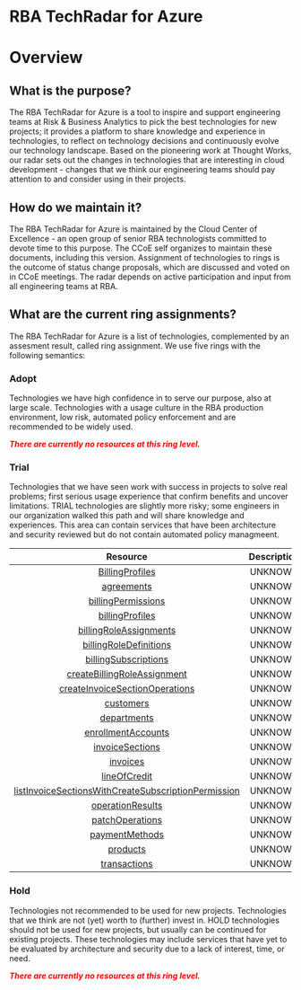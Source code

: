 
RBA TechRadar for Azure
=======================

# Overview

## What is the purpose?


The RBA TechRadar for Azure is a tool to inspire and support engineering teams at Risk & Business Analytics to pick the best technologies for new projects; it provides a platform to share knowledge and experience in technologies, to reflect on technology decisions and continuously evolve our technology landscape.  Based on the pioneering work at Thought Works, our radar sets out the changes in technologies that are interesting in cloud development - changes that we think our engineering teams should pay attention to and consider using in their projects.
## How do we maintain it?


The RBA TechRadar for Azure is maintained by the Cloud Center of Excellence - an open group of senior RBA technologists committed to devote time to this purpose.  The CCoE self organizes to maintain these documents, including this version.  Assignment of technologies to rings is the outcome of status change proposals, which are discussed and voted on in CCoE meetings.  The radar depends on active participation and input from all engineering teams at RBA.
## What are the current ring assignments?


The RBA TechRadar for Azure is a list of technologies, complemented by an assesment result, called ring assignment.  We use five rings with the following semantics:
### Adopt


Technologies we have high confidence in to serve our purpose, also at large scale.  Technologies with a usage culture in the RBA production environment, low risk, automated policy enforcement and are recommended to be widely used.  
  
***<font color="red"> There are currently no resources at this ring level. </font>***
### Trial


Technologies that we have seen work with success in projects to solve real problems;  first serious usage experience that confirm benefits and uncover limitations.  TRIAL technologies are slightly more risky; some engineers in our organization walked this path and will share knowledge and experiences.  This area can contain services that have been architecture and security reviewed but do not contain automated policy managmeent.  

|Resource|Description|Path|Status|
| :---: | :---: | :---: | :---: |
|[BillingProfiles](https://github.com/openrba/python-azure-techradar/blob/master/Microsoft.Network/billingAccounts/BillingProfiles/README.md)|UNKNOWN|Microsoft.Network/billingAccounts/BillingProfiles|TRIAL|
|[agreements](https://github.com/openrba/python-azure-techradar/blob/master/Microsoft.Network/billingAccounts/agreements/README.md)|UNKNOWN|Microsoft.Network/billingAccounts/agreements|TRIAL|
|[billingPermissions](https://github.com/openrba/python-azure-techradar/blob/master/Microsoft.Network/billingAccounts/billingPermissions/README.md)|UNKNOWN|Microsoft.Network/billingAccounts/billingPermissions|TRIAL|
|[billingProfiles](https://github.com/openrba/python-azure-techradar/blob/master/Microsoft.Network/billingAccounts/billingProfiles/README.md)|UNKNOWN|Microsoft.Network/billingAccounts/billingProfiles|TRIAL|
|[billingRoleAssignments](https://github.com/openrba/python-azure-techradar/blob/master/Microsoft.Network/billingAccounts/billingRoleAssignments/README.md)|UNKNOWN|Microsoft.Network/billingAccounts/billingRoleAssignments|TRIAL|
|[billingRoleDefinitions](https://github.com/openrba/python-azure-techradar/blob/master/Microsoft.Network/billingAccounts/billingRoleDefinitions/README.md)|UNKNOWN|Microsoft.Network/billingAccounts/billingRoleDefinitions|TRIAL|
|[billingSubscriptions](https://github.com/openrba/python-azure-techradar/blob/master/Microsoft.Network/billingAccounts/billingSubscriptions/README.md)|UNKNOWN|Microsoft.Network/billingAccounts/billingSubscriptions|TRIAL|
|[createBillingRoleAssignment](https://github.com/openrba/python-azure-techradar/blob/master/Microsoft.Network/billingAccounts/createBillingRoleAssignment/README.md)|UNKNOWN|Microsoft.Network/billingAccounts/createBillingRoleAssignment|TRIAL|
|[createInvoiceSectionOperations](https://github.com/openrba/python-azure-techradar/blob/master/Microsoft.Network/billingAccounts/createInvoiceSectionOperations/README.md)|UNKNOWN|Microsoft.Network/billingAccounts/createInvoiceSectionOperations|TRIAL|
|[customers](https://github.com/openrba/python-azure-techradar/blob/master/Microsoft.Network/billingAccounts/customers/README.md)|UNKNOWN|Microsoft.Network/billingAccounts/customers|TRIAL|
|[departments](https://github.com/openrba/python-azure-techradar/blob/master/Microsoft.Network/billingAccounts/departments/README.md)|UNKNOWN|Microsoft.Network/billingAccounts/departments|TRIAL|
|[enrollmentAccounts](https://github.com/openrba/python-azure-techradar/blob/master/Microsoft.Network/billingAccounts/enrollmentAccounts/README.md)|UNKNOWN|Microsoft.Network/billingAccounts/enrollmentAccounts|TRIAL|
|[invoiceSections](https://github.com/openrba/python-azure-techradar/blob/master/Microsoft.Network/billingAccounts/invoiceSections/README.md)|UNKNOWN|Microsoft.Network/billingAccounts/invoiceSections|TRIAL|
|[invoices](https://github.com/openrba/python-azure-techradar/blob/master/Microsoft.Network/billingAccounts/invoices/README.md)|UNKNOWN|Microsoft.Network/billingAccounts/invoices|TRIAL|
|[lineOfCredit](https://github.com/openrba/python-azure-techradar/blob/master/Microsoft.Network/billingAccounts/lineOfCredit/README.md)|UNKNOWN|Microsoft.Network/billingAccounts/lineOfCredit|TRIAL|
|[listInvoiceSectionsWithCreateSubscriptionPermission](https://github.com/openrba/python-azure-techradar/blob/master/Microsoft.Network/billingAccounts/listInvoiceSectionsWithCreateSubscriptionPermission/README.md)|UNKNOWN|Microsoft.Network/billingAccounts/listInvoiceSectionsWithCreateSubscriptionPermission|TRIAL|
|[operationResults](https://github.com/openrba/python-azure-techradar/blob/master/Microsoft.Network/billingAccounts/operationResults/README.md)|UNKNOWN|Microsoft.Network/billingAccounts/operationResults|TRIAL|
|[patchOperations](https://github.com/openrba/python-azure-techradar/blob/master/Microsoft.Network/billingAccounts/patchOperations/README.md)|UNKNOWN|Microsoft.Network/billingAccounts/patchOperations|TRIAL|
|[paymentMethods](https://github.com/openrba/python-azure-techradar/blob/master/Microsoft.Network/billingAccounts/paymentMethods/README.md)|UNKNOWN|Microsoft.Network/billingAccounts/paymentMethods|TRIAL|
|[products](https://github.com/openrba/python-azure-techradar/blob/master/Microsoft.Network/billingAccounts/products/README.md)|UNKNOWN|Microsoft.Network/billingAccounts/products|TRIAL|
|[transactions](https://github.com/openrba/python-azure-techradar/blob/master/Microsoft.Network/billingAccounts/transactions/README.md)|UNKNOWN|Microsoft.Network/billingAccounts/transactions|TRIAL|

### Hold


Technologies not recommended to be used for new projects. Technologies that we think are not (yet) worth to (further) invest in.  HOLD technologies should not be used for new projects, but usually can be continued for existing projects.  These technologies may include services that have yet to be evaluated by architecture and security due to a lack of interest, time, or need.  
  
***<font color="red"> There are currently no resources at this ring level. </font>***